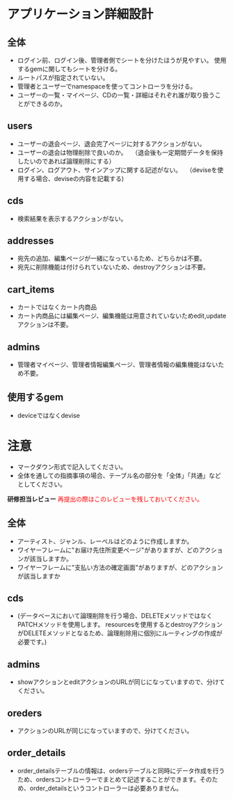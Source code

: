 # アプリケーション詳細設計
## 全体
- ログイン前、ログイン後、管理者側でシートを分けたほうが見やすい。
  使用するgemに関してもシートを分ける。
- ルートパスが指定されていない。
- 管理者とユーザーでnamespaceを使ってコントローラを分ける。
- ユーザーの一覧・マイページ、CDの一覧・詳細はそれぞれ誰が取り扱うことができるのか。

## users
- ユーザーの退会ページ、退会完了ページに対するアクションがない。
- ユーザーの退会は物理削除で良いのか。
　（退会後も一定期間データを保持したいのであれば論理削除にする）
- ログイン、ログアウト、サインアップに関する記述がない。
　（deviseを使用する場合、deviseの内容を記載する)

## cds
- 検索結果を表示するアクションがない。

## addresses
- 宛先の追加、編集ページが一緒になっているため、どちらかは不要。
- 宛先に削除機能は付けられていないため、destroyアクションは不要。

## cart_items
- カートではなくカート内商品
- カート内商品には編集ページ、編集機能は用意されていないためedit,updateアクションは不要。

## admins
- 管理者マイページ、管理者情報編集ページ、管理者情報の編集機能はないため不要。

## 使用するgem
- deviceではなくdevise

# 注意
* マークダウン形式で記入してください。
* 全体を通しての指摘事項の場合、テーブル名の部分を「全体」「共通」などとしてください。



**研修担当レビュー**
<font color="Red">再提出の際はこのレビューを残しておいてください。</font>

## 全体
- アーティスト、ジャンル、レーベルはどのように作成しますか。
- ワイヤーフレームに"お届け先住所変更ページ"がありますが、どのアクションが該当しますか。
- ワイヤーフレームに"支払い方法の確定画面"がありますが、どのアクションが該当しますか

## cds
- (データベースにおいて論理削除を行う場合、DELETEメソッドではなくPATCHメソッドを使用します。 resourcesを使用するとdestroyアクションがDELETEメソッドとなるため、論理削除用に個別にルーティングの作成が必要です。)

## admins
- showアクションとeditアクションのURLが同じになっていますので、分けてください。

## oreders
- アクションのURLが同じになっていますので、分けてください。

## order_details
- order_detailsテーブルの情報は、ordersテーブルと同時にデータ作成を行うため、ordersコントローラーでまとめて記述することができます。そのため、order_detailsというコントローラーは必要ありません。

